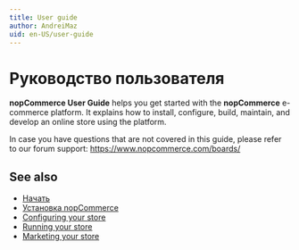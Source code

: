 ```yaml
---
title: User guide
author: AndreiMaz
uid: en-US/user-guide
---
```


# Руководство пользователя

**nopCommerce User Guide** helps you get started with the **nopCommerce** e-commerce platform. It explains how to install, configure, build, maintain, and develop an online store using the platform.

In case you have questions that are not covered in this guide, please refer to our forum support: <https://www.nopcommerce.com/boards/>

## See also

* [Начать](xref:en-US/user-guide/getting-started)
* [Установка nopCommerce](xref:en-US/user-guide/installing/index)
* [Configuring your store](xref:en-US/user-guide/configuring/index)
* [Running your store](xref:en-US/user-guide/running/index)
* [Marketing your store](xref:en-US/user-guide/marketing/index)